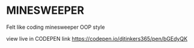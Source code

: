 # MINESWEEPER
Felt like coding minesweeper OOP style

view live in CODEPEN link https://codepen.io/djtinkers365/pen/bGEdyQK



